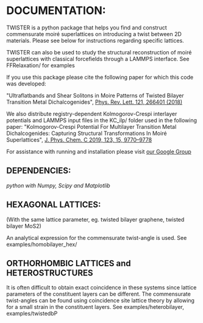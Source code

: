 
# DOCUMENTATION: 

TWISTER is a python package that helps you find and construct commensurate moiré superlattices on introducing a twist between 2D materials. Please see below for instructions regarding specific lattices. 

TWISTER can also be used to study the structural reconstruction of moiré superlattices with classical forcefields through a LAMMPS interface.
See FFRelaxation/ for examples

If you use this package please cite the following paper for which this code was developed:

"Ultraflatbands and Shear Solitons in Moire Patterns of Twisted Bilayer Transition Metal Dichalcogenides", [Phys. Rev. Lett. 121, 266401 (2018)](https://journals.aps.org/prl/abstract/10.1103/PhysRevLett.121.266401) 

We also distribute registry-dependent Kolmogorov-Crespi interlayer potentials and LAMMPS input files in the KC_ilp/ folder used in the following paper:
"Kolmogorov-Crespi Potential For Multilayer Transition Metal Dichalcogenides: Capturing Structural Transformations In Moiré Superlattices", [J. Phys. Chem. C 2019, 123, 15, 9770–9778](https://pubs.acs.org/doi/abs/10.1021/acs.jpcc.8b10392)


For assistance with running and installation please visit [our Google Group](https://groups.google.com/g/twister-help)


## DEPENDENCIES:

*python with Numpy, Scipy and Matplotlib*


## HEXAGONAL LATTICES:

(With the same lattice parameter, eg. twisted bilayer graphene, 
twisted bilayer MoS2)

An analytical expression for the commensurate twist-angle 
is used. See examples/homobilayer_hex/


## ORTHORHOMBIC LATTICES and HETEROSTRUCTURES

It is often difficult to obtain exact coincidence in these systems
since lattice parameters of the constituent layers can be different. 
The commensurate twist-angles can be found using coincidence site lattice 
theory by allowing for a small strain in the constituent layers. 
See examples/heterobilayer, examples/twistedbP

